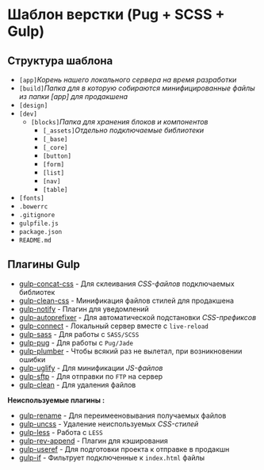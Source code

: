 # Шаблон верстки (Pug + SCSS + Gulp)

## Структура шаблона

* `[app]`*Корень нашего локального сервера на время разработки*
* `[build]`*Папка для в которую собираются минифицированные файлы из папки [app] для продакшена*
* `[design]`
* `[dev]`
    * `[blocks]`*Папка для хранения блоков и компонентов*
        * `[_assets]`*Отдельно подключаемые библиотеки*
        * `[_base]`
        * `[_core]`
        * `[button]`
        * `[form]`
        * `[list]`
        * `[nav]`
        * `[table]`
* `[fonts]`
* `.bowerrc`
* `.gitignore`
* `gulpfile.js`
* `package.json`
* `README.md`

## Плагины Gulp

* [gulp-concat-css](https://www.npmjs.com/package/gulp-concat-css) - Для склеивания _CSS-файлов_ подключаемых библиотек
* [gulp-clean-css](https://www.npmjs.com/package/gulp-clean-css) - Минификация файлов стилей для продакшена
* [gulp-notify](https://www.npmjs.com/package/gulp-notify/) - Плагин для уведомлений
* [gulp-autoprefixer](https://www.npmjs.com/package/gulp-autoprefixer/) - Для автоматической подстановки _CSS-префиксов_
* [gulp-connect](https://www.npmjs.com/package/gulp-connect/) - Локальный сервер вместе с `live-reload`
* [gulp-sass](https://www.npmjs.com/package/gulp-sass/) - Для работы с `SASS/SCSS`
* [gulp-pug](https://www.npmjs.com/package/gulp-pug) - Для работы с `Pug/Jade`
* [gulp-plumber](https://www.npmjs.com/package/gulp-plumber) - Чтобы всякий раз не вылетал, при возникновении ошибки
* [gulp-uglify](https://www.npmjs.com/package/gulp-uglify) - Для минификации _JS-файлов_
* [gulp-sftp](https://www.npmjs.com/package/gulp-sftp) - Для отправки по `FTP` на сервер
* [gulp-clean](https://www.npmjs.com/package/gulp-clean) - Для удаления файлов

**Неиспользуемые плагины :**

* [gulp-rename](https://www.npmjs.com/package/gulp-rename/) - Для переимееновывания получаемых файлов
* [gulp-uncss](https://www.npmjs.com/package/gulp-uncss/) - Удаление неиспользуемых _CSS-стилей_
* [gulp-less](https://www.npmjs.com/package/gulp-less/) - Работа с `LESS`
* [gulp-rev-append](https://www.npmjs.com/package/gulp-rev-append/) - Плагин для кэширования
* [gulp-useref](https://www.npmjs.com/package/gulp-useref) - Для подготовки проекта к отправке в продакшн
* [gulp-if](https://www.npmjs.com/package/gulp-if) - Фильтрует подключенные к `index.html` файлы